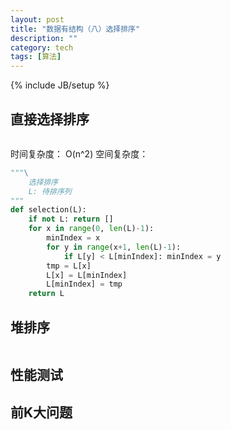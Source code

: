 ```yaml
---
layout: post
title: "数据有结构（八）选择排序"
description: ""
category: tech
tags: [算法]
---
```

{% include JB/setup %}
## 直接选择排序

<center><img src=""></center>

时间复杂度： O(n^2)
空间复杂度： 

``` python 直接选择排序(python)
"""\
    选择排序
    L: 待排序列
"""
def selection(L):
    if not L: return []
    for x in range(0, len(L)-1):
        minIndex = x
        for y in range(x+1, len(L)-1):
            if L[y] < L[minIndex]: minIndex = y
        tmp = L[x]
        L[x] = L[minIndex]
        L[minIndex] = tmp
    return L

```
## 堆排序

``` python 堆排序(python)

```

## 性能测试


## 前K大问题
